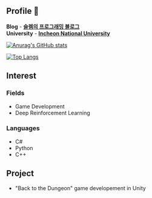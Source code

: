 ## Profile 👋

**Blog** - [**슬렘의 프로그래밍 블로그**](https://kgmslem.github.io/)  
**University** - [**Incheon National University**](https://www.inu.ac.kr/mbshome/mbs/inuengl/index.html)

<!--
**kgmslem/kgmslem** is a ✨ _special_ ✨ repository because its `README.md` (this file) appears on your GitHub profile.

Here are some ideas to get you started:

- 🔭 I’m currently working on ...
- 🌱 I’m currently learning ...
- 👯 I’m looking to collaborate on ...
- 🤔 I’m looking for help with ...
- 💬 Ask me about ...
- 📫 How to reach me: ...
- 😄 Pronouns: ...
- ⚡ Fun fact: ...
-->

[![Anurag's GitHub stats](https://github-readme-stats.vercel.app/api?username=kgmslem&count_private=true&include_all_commits=true&show_icons=true)](https://github.com/anuraghazra/github-readme-stats)

[![Top Langs](https://github-readme-stats.vercel.app/api/top-langs/?username=kgmslem&layout=compact&count_private=true)](https://github.com/anuraghazra/github-readme-stats)

## Interest

### Fields

* Game Development
* Deep Reinforcement Learning

### Languages

* C#
* Python
* C++

## Project

* "Back to the Dungeon" game developement in Unity
